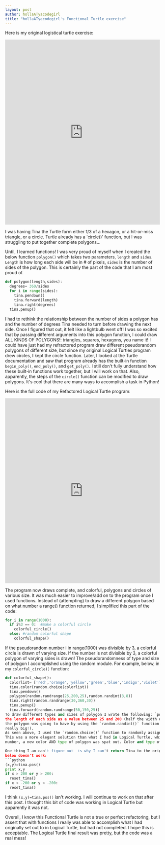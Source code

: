 ```yaml
---
layout: post
author: hollaATyacodegirl
title: "hollaATyacodegirl's Functional Turtle exercise"
---
```


Here is my original logistical turtle exercise:

<iframe src="https://trinket.io/embed/python/ad256b30f5?start=result" width="100%" height="600" frameborder="0" marginwidth="0" marginheight="0" allowfullscreen></iframe>

I was having Tina the Turtle form either 1/3 of a hexagon, or a hit-or-miss triangle, or a circle. Turtle already has a 'circle()' function,
but I was struggling to put together complete polygons...

Until, I learned functions! I was very proud of myself when I created the below function `polygon()` which takes two parameters, `length`
and `sides`. `Length` is how long each side will be in # of pixels, `sides` is the number of sides of the polygon. This is certainly 
the part of the code that I am most proud of.
```python
def polygon(length,sides):
  degrees= 360/sides
  for i in range(sides):
    tina.pendown()
    tina.forward(length)
    tina.right(degrees)
  tina.penup()
```
I had to rethink the relationship between the number of sides a polygon has and the number of degrees Tina needed to turn before drawing 
the next side. Once I figured that out, it felt like a lightbulb went off! I was so excited that by passing different arguments into this 
polygon function, I could draw ALL KINDS OF POLYGONS!: triangles, squares, hexagons, you name it! I could have just had my refractored
program draw different pseudorandom polygons of different size, but since my original Logical Turtles program drew circles, I kept the 
circle function.
Later, I looked at the Turtle documentation and saw that program already has the built-in function `begin_poly()`, `end_poly()`, and `get_poly()`.
I still don't fully understand how these built-in functions work together, but I will work on that. Also, apparently, the steps of the
`circle()` function can be modified to draw polygons. It's cool that there are many ways to accomplish a task in Python! 

Here is the full code of my Refactored Logical Turtle program:

<iframe src="https://trinket.io/embed/python/f5364b2679" width="100%" height="600" frameborder="0" marginwidth="0" marginheight="0" allowfullscreen></iframe>

The program now draws complete, and colorful, polygons and circles of various size. 
It was much easier to improve/add on to the program once I used functions. Instead of (attempting) to draw a different polygon based on
what number a range() function returned, I simplified this part of the code:
```python
for i in range(1000):
  if i%3 == 0:  #make a colorful circle
    colorful_circle()
  else: #random colorful shape
    colorful_shape()
```

If the pseudorandom number i in range(1000) was divisible by 3, a colorful circle is drawn of varying size. If the number is not divisible
by 3, a colorful polygon of varying sides is drawn!
The pseudorandomness of type and size of polygon I accomplished using the random module. For example, below, in my `colorful_circle()` function:
```python
def colorful_shape():
  colorlist= ['red','orange','yellow','green','blue','indigo','violet']
  tina.color(random.choice(colorlist))
  tina.pendown()
  polygon(random.randrange(25,200,25),random.randint(3,8))
  tina.right(random.randrange(30,360,30))
  tina.penup()
  tina.forward(random.randrange(50,150,25))
To draw different types and sizes of polygon I wrote the following: `polygon(random.randrange(25,200,25),random.randint(3,8))'. I randomized
the length of each side as a value between 25 and 200 (half the width of the Trinket screen) with steps of 25. I randomized how many sides
the polygon was going to have by using the `random.randint()` function giving a range from 3 to 8 (I could do more sides but the shapes got
really big!). 
As seen above, I used the `random.choice()` function to randomly assign Tina a color from ROYGBIV before drawing a new polygon (or circle).
This was a more elegant solution than what I had in Logical Turtle, which was based on whether the i in range(10000) was divisible by a certain
number, a new color AND type of polygon was spat out. Color and type of polygon were linked in Logical Turtle, but are not in Functional Turtle.

One thing I am can't figure out  is why I can't return Tina to the origin if she wanders outside of the screen. The code I've posted
below doesn't work:
```python
(x,y)=tina.pos()
print x,y
if x > 200 or y > 200:
  reset_tina()
if x < -200 or y < -200:
  reset_tina()
```
I think `(x,y)=tina.pos()` isn't working. I will continue to work on that after this post. I thought this bit of code was working in Logical
Turtle but apparently it was not.

Overall, I know this Functional Turtle is not a true or perfect refactoring, but I assert that with functions I really was able to accomplish
what I had originally set out to in Logical Turtle, but had not completed. I hope this is acceptable. The Logical Turtle final result was pretty,
but the code was a real mess!

